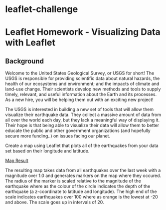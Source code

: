# leaflet-challenge

# Leaflet Homework - Visualizing Data with Leaflet

## Background

Welcome to the United States Geological Survey, or USGS for short! The USGS is responsible for providing scientific data about natural hazards, the health of our ecosystems and environment; and the impacts of climate and land-use change. Their scientists develop new methods and tools to supply timely, relevant, and useful information about the Earth and its processes. As a new hire, you will be helping them out with an exciting new project!

The USGS is interested in building a new set of tools that will allow them visualize their earthquake data. They collect a massive amount of data from all over the world each day, but they lack a meaningful way of displaying it. Their hope is that being able to visualize their data will allow them to better educate the public and other government organizations (and hopefully secure more funding..) on issues facing our planet.

Create a map using Leaflet that plots all of the earthquakes from your data set based on their longitude and latitude.

[Map Result](map.png)

The resulting map takes data from all earthquakes over the last week with a magnitude over 1.0 and generates markers on the map where they occured. The radius of the marker is scaled relative to the magnitude of the earthquake where as the colour of the circle indicates the depth of the earthquake (a z-coordinate to latitude and longitude). The high end of the scale indicates earthquakes over 100 where as orange is the lowest at -20 and above. The scale goes up in intervals of 20. 

